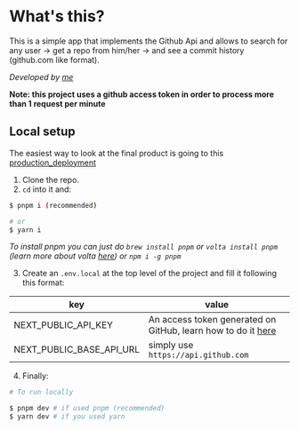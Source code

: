 # What's this?

This is a simple app that implements the Github Api and allows to search for any user -> get a repo from him/her -> and see a commit history (github.com like format).

_Developed by [me](https://github.com/AlvaroAquijeDiaz)_

**Note: this project uses a github access token in order to process more than 1 request per minute**

## Local setup

The easiest way to look at the final product is going to this [production_deployment](https://ftf-github-integration.vercel.app)

1. Clone the repo.
2. `cd` into it and:

```bash
$ pnpm i (recommended)

# or
$ yarn i
```

_To install pnpm you can just do `brew install pnpm` or `volta install pnpm` (learn more about volta [here](https://volta.sh)) or `npm i -g pnpm`_

3. Create an `.env.local` at the top level of the project and fill it following this format:

| key                      | value                                                                                                                                                                           |
| ------------------------ | ------------------------------------------------------------------------------------------------------------------------------------------------------------------------------- |
| NEXT_PUBLIC_API_KEY      | An access token generated on GitHub, learn how to do it [here](https://docs.github.com/en/authentication/keeping-your-account-and-data-secure/creating-a-personal-access-token) |
| NEXT_PUBLIC_BASE_API_URL | simply use `https://api.github.com`                                                                                                                                             |

4.  Finally:

```bash
# To run locally

$ pnpm dev # if used pnpm (recommended)
$ yarn dev # if you used yarn

```
